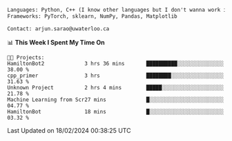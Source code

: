 ```txt
Languages: Python, C++ (I know other languages but I don't wanna work in em)
Frameworks: PyTorch, sklearn, NumPy, Pandas, Matplotlib

Contact: arjun.sarao@uwaterloo.ca
```

<!--START_SECTION:waka-->
📊 **This Week I Spent My Time On** 

```text
🐱‍💻 Projects: 
HamiltonBot2             3 hrs 36 mins       ██████████░░░░░░░░░░░░░░░   38.00 % 
cpp_primer               3 hrs               ████████░░░░░░░░░░░░░░░░░   31.63 % 
Unknown Project          2 hrs 4 mins        █████░░░░░░░░░░░░░░░░░░░░   21.78 % 
Machine Learning from Scr27 mins             █░░░░░░░░░░░░░░░░░░░░░░░░   04.77 % 
HamiltonBot              18 mins             █░░░░░░░░░░░░░░░░░░░░░░░░   03.32 % 
```


 Last Updated on 18/02/2024 00:38:25 UTC
<!--END_SECTION:waka-->
